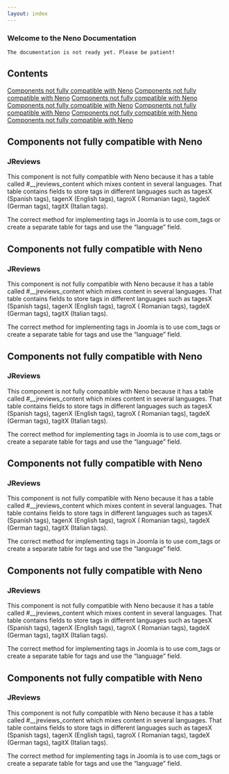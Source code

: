 ```yaml
---
layout: index
---
```

### Welcome to the Neno Documentation

```
The documentation is not ready yet. Please be patient!
```

## Contents
[Components not fully compatible with Neno](#components-not-fully-compatible-with-neno)
[Components not fully compatible with Neno](#components-not-fully-compatible-with-neno)
[Components not fully compatible with Neno](#components-not-fully-compatible-with-neno)
[Components not fully compatible with Neno](#components-not-fully-compatible-with-neno)
[Components not fully compatible with Neno](#components-not-fully-compatible-with-neno)
[Components not fully compatible with Neno](#components-not-fully-compatible-with-neno)
[Components not fully compatible with Neno](#components-not-fully-compatible-with-neno)

## Components not fully compatible with Neno

### JReviews
This component is not fully compatible with Neno because it has a table called \#__jreviews_content which mixes content in several languages. That table contains fields to store tags in different languages such as tagesX (Spanish tags), tagenX (English tags), tagroX ( Romanian tags), tagdeX (German tags), tagitX (Italian tags). 

The correct method for implementing tags in Joomla is to use com_tags or create a separate table for tags and use the “language” field. 

## Components not fully compatible with Neno

### JReviews
This component is not fully compatible with Neno because it has a table called \#__jreviews_content which mixes content in several languages. That table contains fields to store tags in different languages such as tagesX (Spanish tags), tagenX (English tags), tagroX ( Romanian tags), tagdeX (German tags), tagitX (Italian tags). 

The correct method for implementing tags in Joomla is to use com_tags or create a separate table for tags and use the “language” field. 

## Components not fully compatible with Neno

### JReviews
This component is not fully compatible with Neno because it has a table called \#__jreviews_content which mixes content in several languages. That table contains fields to store tags in different languages such as tagesX (Spanish tags), tagenX (English tags), tagroX ( Romanian tags), tagdeX (German tags), tagitX (Italian tags). 

The correct method for implementing tags in Joomla is to use com_tags or create a separate table for tags and use the “language” field. 

## Components not fully compatible with Neno

### JReviews
This component is not fully compatible with Neno because it has a table called \#__jreviews_content which mixes content in several languages. That table contains fields to store tags in different languages such as tagesX (Spanish tags), tagenX (English tags), tagroX ( Romanian tags), tagdeX (German tags), tagitX (Italian tags). 

The correct method for implementing tags in Joomla is to use com_tags or create a separate table for tags and use the “language” field. 

## Components not fully compatible with Neno

### JReviews
This component is not fully compatible with Neno because it has a table called \#__jreviews_content which mixes content in several languages. That table contains fields to store tags in different languages such as tagesX (Spanish tags), tagenX (English tags), tagroX ( Romanian tags), tagdeX (German tags), tagitX (Italian tags). 

The correct method for implementing tags in Joomla is to use com_tags or create a separate table for tags and use the “language” field. 

## Components not fully compatible with Neno

### JReviews
This component is not fully compatible with Neno because it has a table called \#__jreviews_content which mixes content in several languages. That table contains fields to store tags in different languages such as tagesX (Spanish tags), tagenX (English tags), tagroX ( Romanian tags), tagdeX (German tags), tagitX (Italian tags). 

The correct method for implementing tags in Joomla is to use com_tags or create a separate table for tags and use the “language” field. 
